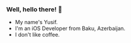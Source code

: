 ### Well, hello there! 🎩

- My name's Yusif.
- I'm an iOS Developer from Baku, Azerbaijan.
- I don't like coffee.
